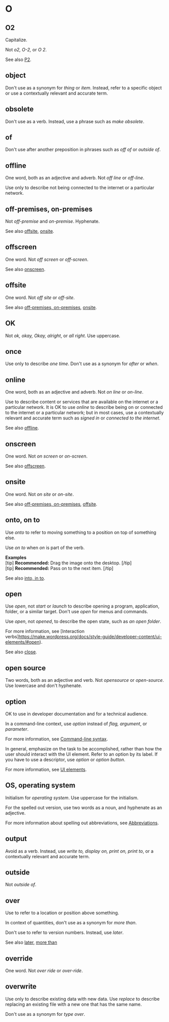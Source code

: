 # O

## O2

Capitalize.

Not *o2, O-2,* or *O 2*.

See also [P2](https://make.wordpress.org/docs/style-guide/word-list/p/#p2).

## object

Don't use as a synonym for *thing* or *item*. Instead, refer to a specific object or use a contextually relevant and accurate term.

## obsolete

Don't use as a verb. Instead, use a phrase such as *make obsolete*.

## of

Don't use after another preposition in phrases such as *off of* or *outside of*.

## offline

One word, both as an adjective and adverb. Not *off line* or *off-line*.

Use only to describe not being connected to the internet or a particular network.

## off-premises, on-premises

Not *off-premise* and *on-premise*. Hyphenate.

See also [offsite](#offsite), [onsite](#onsite).

## offscreen

One word. Not *off screen* or *off-screen*.

See also [onscreen](#onscreen).

## offsite

One word. Not *off site* or *off-site*.

See also [off-premises, on-premises](#off-premises-on-premises), [onsite](#onsite).

## OK

Not *ok, okay, Okay, alright*, or *all right*. Use uppercase.

## once

Use only to describe *one time*. Don't use as a synonym for *after* or *when*.

## online

One word, both as an adjective and adverb. Not *on line* or *on-line*.

Use to describe content or services that are available on the internet or a particular network. It is OK to use *online* to describe being on or connected to the internet or a particular network; but in most cases, use a contextually relevant and accurate term such as *signed in* or *connected to the internet*.

See also [offline](#offline).

## onscreen

One word. Not *on screen* or *on-screen*.

See also [offscreen](#offscreen).

## onsite

One word. Not *on site* or *on-site*.

See also [off-premises, on-premises](#off-premises-on-premises), [offsite](#offsite).

## onto, on to

Use *onto* to refer to moving something to a position on top of something else.

Use *on to* when *on* is part of the verb.

**Examples**  
[tip] **Recommended:** Drag the image onto the desktop. [/tip]  
[tip] **Recommended:** Pass on to the next item. [/tip]  

See also [into, in to](https://make.wordpress.org/docs/style-guide/word-list/i/#into-in-to).

## open

Use *open*, not *start* or *launch* to describe opening a program, application, folder, or a similar target. Don't use *open* for menus and commands.

Use *open*, not *opened*, to describe the open state, such as *an open folder*.

For more information, see [Interaction verbs]https://make.wordpress.org/docs/style-guide/developer-content/ui-elements/#open).

See also [close](https://make.wordpress.org/docs/style-guide/word-list/c/#close).

## open source

Two words, both as an adjective and verb. Not *opensource* or *open-source*. Use lowercase and don't hyphenate.

## option

OK to use in developer documentation and for a technical audience.

In a command-line context, use *option* instead of *flag, argument*, or *parameter*.

For more information, see [Command-line syntax](https://make.wordpress.org/docs/style-guide/developer-content/command-line-syntax/).

In general, emphasize on the task to be accomplished, rather than how the user should interact with the UI element. Refer to an option by its label. If you have to use a descriptor, use *option* or *option button*.

For more information, see [UI elements](https://make.wordpress.org/docs/style-guide/developer-content/ui-elements/).

## OS, operating system

Initialism for *operating system*. Use uppercase for the initialism.

For the spelled out version, use two words as a noun, and hyphenate as an adjective.

For more information about spelling out abbreviations, see [Abbreviations](https://make.wordpress.org/docs/style-guide/language-grammar/abbreviations/).

## output

Avoid as a verb. Instead, use *write to, display on, print on, print to*, or a contextually relevant and accurate term.

## outside

Not *outside of*.

## over

Use to refer to a location or position above something.

In context of quantities, don't use as a synonym for *more than*.

Don't use to refer to version numbers. Instead, use *later*.

See also [later](https://make.wordpress.org/docs/style-guide/word-list/l/#later), [more than](https://make.wordpress.org/docs/style-guide/word-list/m/#more-than)

## ⁠override

One word. Not *over ride* or *over-ride*.

## overwrite

Use only to describe existing data with new data. Use *replace* to describe replacing an existing file with a new one that has the same name.

Don't use as a synonym for *type over*.
